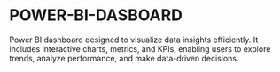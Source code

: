 # POWER-BI-DASBOARD
Power BI dashboard designed to visualize data insights efficiently. It includes interactive charts, metrics, and KPIs, enabling users to explore trends, analyze performance, and make data-driven decisions.
